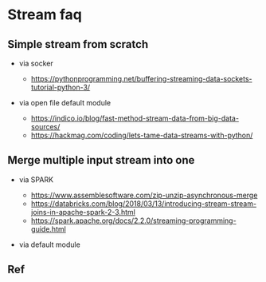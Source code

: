 # Stream faq

## Simple stream from scratch
- via socker
	- https://pythonprogramming.net/buffering-streaming-data-sockets-tutorial-python-3/

- via open file default module
	- https://indico.io/blog/fast-method-stream-data-from-big-data-sources/
	- https://hackmag.com/coding/lets-tame-data-streams-with-python/

## Merge multiple input stream into one 
- via SPARK
	- https://www.assemblesoftware.com/zip-unzip-asynchronous-merge
	- https://databricks.com/blog/2018/03/13/introducing-stream-stream-joins-in-apache-spark-2-3.html
	- https://spark.apache.org/docs/2.2.0/streaming-programming-guide.html
	
- via default module 

## Ref
